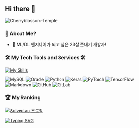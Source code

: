 ## Hi there 👋

![Cherryblossom-Temple](https://user-images.githubusercontent.com/69412499/221340964-03108ed0-5434-415a-86e7-c943507e6939.gif)

### 💬 About Me?
- 💖 ML/DL 엔지니어가 되고 싶은 23살 풋내기 개발자!

### 🛠 My Tech Tools and Services 🛠
[![My Skills](https://skillicons.dev/icons?i=py,pytorch,tensorflow,mysql,sqlite,bootstrap,stackoverflow,git,github,gitlab,md,vscode,visualstudio&perline=7)](https://skillicons.dev)

![MySQL](https://img.shields.io/badge/-MySQL-FF9E0F?style=flat&logo=MySQL)
![Oracle](https://img.shields.io/badge/-Oracle-F80000?style=flat&logo=Oracle)
![Python](https://img.shields.io/badge/-Python-05122A?style=flat&logo=python)
![Keras](https://img.shields.io/badge/-Keras-D00000?style=flat&logo=Keras)
![PyTorch](https://img.shields.io/badge/-PyTorch-05122A?style=flat&logo=PyTorch)
![TensorFlow](https://img.shields.io/badge/-TensorFlow-05122A?style=flat&logo=TensorFlow)
![Markdown](https://img.shields.io/badge/-Markdown-05122A?style=flat&logo=Markdown)
![GitHub](https://img.shields.io/badge/-GitHub-181717?style=flat&logo=GitHub)
![GitLab](https://img.shields.io/badge/-GitLab-FC6D26?style=flat&logo=GitLab)

### 🏆 My Ranking
[![Solved.ac 프로필](http://mazassumnida.wtf/api/v2/generate_badge?boj=run77)](https://solved.ac/run77)


[![Typing SVG](https://readme-typing-svg.demolab.com?font=Jua&size=24&pause=1000&color=0C2F3EA4&width=435&height=40&lines=%EB%A7%8C%EC%9D%BC+%EB%94%94%EB%B2%84%EA%B9%85%EC%9D%B4+%EB%B2%8C%EB%A0%88%EB%A5%BC+%EC%9E%A1%EB%8A%94+%EA%B3%BC%EC%A0%95%EC%9D%B4%EB%9D%BC%EB%A9%B4%2C;%ED%94%84%EB%A1%9C%EA%B7%B8%EB%9E%98%EB%B0%8D%EC%9D%80+%EA%B7%B8%EA%B1%B8+%EC%A7%91%EC%96%B4%EB%84%A3%EB%8A%94+%EA%B3%BC%EC%A0%95%EC%9D%B4%EB%8B%A4+%E3%85%A0%E3%85%A0)](https://git.io/typing-svg)



<!--
**JHmins/JHmins** is a ✨ _special_ ✨ repository because its `README.md` (this file) appears on your GitHub profile.
Here are some ideas to get you started:

- 🔭 I’m currently working on ...
- 🌱 I’m currently learning ...
- 👯 I’m looking to collaborate on ...
- 🤔 I’m looking for help with ...
- 💬 Ask me about ...
- 📫 How to reach me: ...
- 😄 Pronouns: ...
- ⚡ Fun fact: ...
-->
